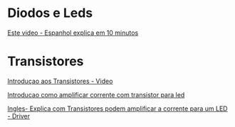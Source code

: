 # Diodos e Leds
[Este video - Espanhol explica em 10 minutos](https://www.youtube.com/watch?v=-5LCdBzD5A0)


# Transistores
[Introduçao aos Transistores - Video](https://www.youtube.com/watch?v=0kgT66tE7N4)

[Introducao como amplificar corrente com transistor para led](https://www.youtube.com/watch?v=niYIMXXNaO8)

[Ingles- Explica com Transistores podem amplificar a corrente para um LED - Driver](https://www.youtube.com/watch?v=SNSOGNF0aWg)


